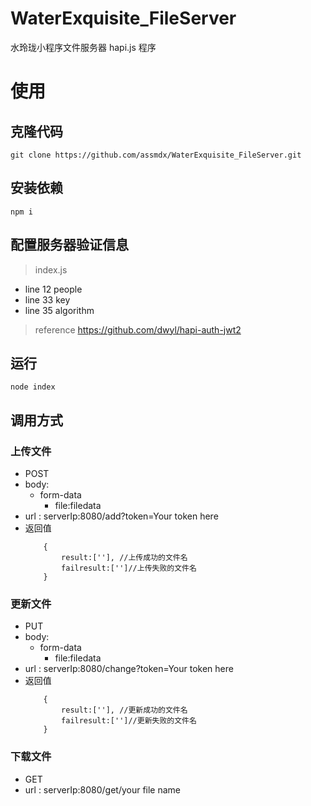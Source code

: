 # WaterExquisite_FileServer
水玲珑小程序文件服务器 hapi.js 程序

# 使用

## 克隆代码
    git clone https://github.com/assmdx/WaterExquisite_FileServer.git
## 安装依赖
    npm i
## 配置服务器验证信息
> index.js 
- line 12 people
- line 33 key
- line 35 algorithm
>reference https://github.com/dwyl/hapi-auth-jwt2
## 运行
    node index
## 调用方式
### 上传文件
- POST
- body:
    - form-data
        - file:filedata
- url : serverIp:8080/add?token=Your token here  
- 返回值
    ```
        {
            result:[''], //上传成功的文件名
            failresult:['']//上传失败的文件名
        }
    ```
### 更新文件
- PUT
- body:
    - form-data
        - file:filedata
- url : serverIp:8080/change?token=Your token here  
- 返回值
    ```
        {
            result:[''], //更新成功的文件名
            failresult:['']//更新失败的文件名
        }
    ```
### 下载文件
- GET
- url : serverIp:8080/get/your file name